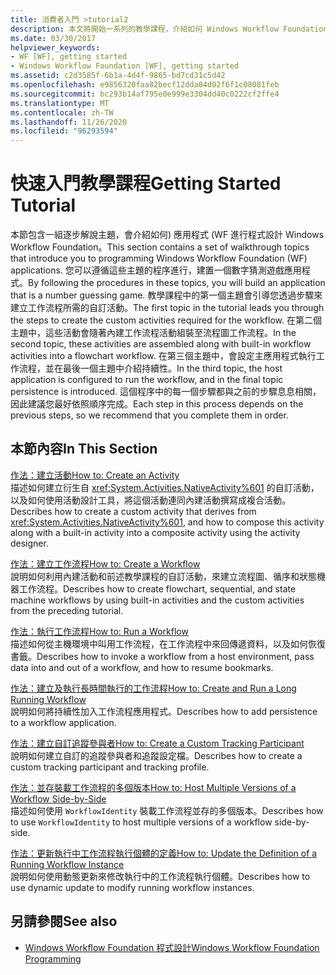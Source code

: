 ```yaml
---
title: 消費者入門 >tutorial2
description: 本文將開始一系列的教學課程，介紹如何 Windows Workflow Foundation 應用程式進行程式設計。
ms.date: 03/30/2017
helpviewer_keywords:
- WF [WF], getting started
- Windows Workflow Foundation [WF], getting started
ms.assetid: c2d3585f-6b1a-4d4f-9865-bd7cd31c5d42
ms.openlocfilehash: e9856320faa82becf12dda04d02f6f1c08081feb
ms.sourcegitcommit: bc293b14af795e0e999e3304dd40c0222cf2ffe4
ms.translationtype: MT
ms.contentlocale: zh-TW
ms.lasthandoff: 11/26/2020
ms.locfileid: "96293594"
---
```

# <a name="getting-started-tutorial"></a><span data-ttu-id="e2ea2-103">快速入門教學課程</span><span class="sxs-lookup"><span data-stu-id="e2ea2-103">Getting Started Tutorial</span></span>

<span data-ttu-id="e2ea2-104">本節包含一組逐步解說主題，會介紹如何) 應用程式 (WF 進行程式設計 Windows Workflow Foundation。</span><span class="sxs-lookup"><span data-stu-id="e2ea2-104">This section contains a set of walkthrough topics that introduce you to programming Windows Workflow Foundation (WF) applications.</span></span> <span data-ttu-id="e2ea2-105">您可以遵循這些主題的程序進行，建置一個數字猜測遊戲應用程式。</span><span class="sxs-lookup"><span data-stu-id="e2ea2-105">By following the procedures in these topics, you will build an application that is a number guessing game.</span></span> <span data-ttu-id="e2ea2-106">教學課程中的第一個主題會引導您透過步驟來建立工作流程所需的自訂活動。</span><span class="sxs-lookup"><span data-stu-id="e2ea2-106">The first topic in the tutorial leads you through the steps to create the custom activities required for the workflow.</span></span> <span data-ttu-id="e2ea2-107">在第二個主題中，這些活動會隨著內建工作流程活動組裝至流程圖工作流程。</span><span class="sxs-lookup"><span data-stu-id="e2ea2-107">In the second topic, these activities are assembled along with built-in workflow activities into a flowchart workflow.</span></span> <span data-ttu-id="e2ea2-108">在第三個主題中，會設定主應用程式執行工作流程，並在最後一個主題中介紹持續性。</span><span class="sxs-lookup"><span data-stu-id="e2ea2-108">In the third topic, the host application is configured to run the workflow, and in the final topic persistence is introduced.</span></span> <span data-ttu-id="e2ea2-109">這個程序中的每一個步驟都與之前的步驟息息相關，因此建議您最好依照順序完成。</span><span class="sxs-lookup"><span data-stu-id="e2ea2-109">Each step in this process depends on the previous steps, so we recommend that you complete them in order.</span></span>  
  
## <a name="in-this-section"></a><span data-ttu-id="e2ea2-110">本節內容</span><span class="sxs-lookup"><span data-stu-id="e2ea2-110">In This Section</span></span>  

 [<span data-ttu-id="e2ea2-111">作法：建立活動</span><span class="sxs-lookup"><span data-stu-id="e2ea2-111">How to: Create an Activity</span></span>](how-to-create-an-activity.md)  
 <span data-ttu-id="e2ea2-112">描述如何建立衍生自 <xref:System.Activities.NativeActivity%601> 的自訂活動，以及如何使用活動設計工具，將這個活動連同內建活動撰寫成複合活動。</span><span class="sxs-lookup"><span data-stu-id="e2ea2-112">Describes how to create a custom activity that derives from <xref:System.Activities.NativeActivity%601>, and how to compose this activity along with a built-in activity into a composite activity using the activity designer.</span></span>  
  
 [<span data-ttu-id="e2ea2-113">作法：建立工作流程</span><span class="sxs-lookup"><span data-stu-id="e2ea2-113">How to: Create a Workflow</span></span>](how-to-create-a-workflow.md)  
 <span data-ttu-id="e2ea2-114">說明如何利用內建活動和前述教學課程的自訂活動，來建立流程圖、循序和狀態機器工作流程。</span><span class="sxs-lookup"><span data-stu-id="e2ea2-114">Describes how to create flowchart, sequential, and state machine workflows by using built-in activities and the custom activities from the preceding tutorial.</span></span>  
  
 [<span data-ttu-id="e2ea2-115">作法：執行工作流程</span><span class="sxs-lookup"><span data-stu-id="e2ea2-115">How to: Run a Workflow</span></span>](how-to-run-a-workflow.md)  
 <span data-ttu-id="e2ea2-116">描述如何從主機環境中叫用工作流程，在工作流程中來回傳遞資料，以及如何恢復書籤。</span><span class="sxs-lookup"><span data-stu-id="e2ea2-116">Describes how to invoke a workflow from a host environment, pass data into and out of a workflow, and how to resume bookmarks.</span></span>  
  
 [<span data-ttu-id="e2ea2-117">作法：建立及執行長時間執行的工作流程</span><span class="sxs-lookup"><span data-stu-id="e2ea2-117">How to: Create and Run a Long Running Workflow</span></span>](how-to-create-and-run-a-long-running-workflow.md)  
 <span data-ttu-id="e2ea2-118">說明如何將持續性加入工作流程應用程式。</span><span class="sxs-lookup"><span data-stu-id="e2ea2-118">Describes how to add persistence to a workflow application.</span></span>  
  
 [<span data-ttu-id="e2ea2-119">作法：建立自訂追蹤參與者</span><span class="sxs-lookup"><span data-stu-id="e2ea2-119">How to: Create a Custom Tracking Participant</span></span>](how-to-create-a-custom-tracking-participant.md)  
 <span data-ttu-id="e2ea2-120">說明如何建立自訂的追蹤參與者和追蹤設定檔。</span><span class="sxs-lookup"><span data-stu-id="e2ea2-120">Describes how to create a custom tracking participant and tracking profile.</span></span>  
  
 [<span data-ttu-id="e2ea2-121">作法：並存裝載工作流程的多個版本</span><span class="sxs-lookup"><span data-stu-id="e2ea2-121">How to: Host Multiple Versions of a Workflow Side-by-Side</span></span>](how-to-host-multiple-versions-of-a-workflow-side-by-side.md)  
 <span data-ttu-id="e2ea2-122">描述如何使用 `WorkflowIdentity` 裝載工作流程並存的多個版本。</span><span class="sxs-lookup"><span data-stu-id="e2ea2-122">Describes how to use `WorkflowIdentity` to host multiple versions of a workflow side-by-side.</span></span>  
  
 [<span data-ttu-id="e2ea2-123">作法：更新執行中工作流程執行個體的定義</span><span class="sxs-lookup"><span data-stu-id="e2ea2-123">How to: Update the Definition of a Running Workflow Instance</span></span>](how-to-update-the-definition-of-a-running-workflow-instance.md)  
 <span data-ttu-id="e2ea2-124">說明如何使用動態更新來修改執行中的工作流程執行個體。</span><span class="sxs-lookup"><span data-stu-id="e2ea2-124">Describes how to use dynamic update to modify running workflow instances.</span></span>  
  
## <a name="see-also"></a><span data-ttu-id="e2ea2-125">另請參閱</span><span class="sxs-lookup"><span data-stu-id="e2ea2-125">See also</span></span>

- [<span data-ttu-id="e2ea2-126">Windows Workflow Foundation 程式設計</span><span class="sxs-lookup"><span data-stu-id="e2ea2-126">Windows Workflow Foundation Programming</span></span>](programming.md)

